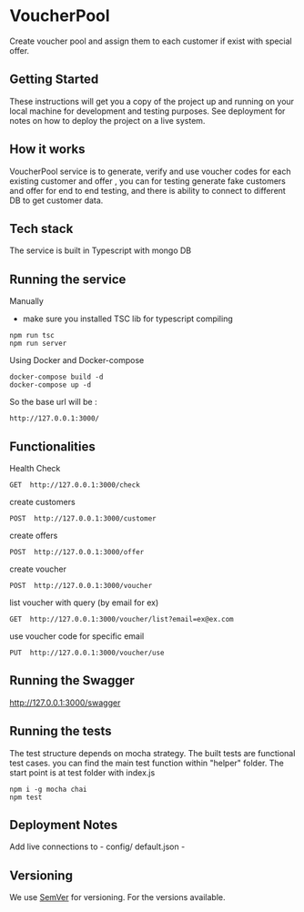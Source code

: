 # VoucherPool

Create voucher pool and assign them to each customer if exist with special offer.
## Getting Started

These instructions will get you a copy of the project up and running on your local machine for development and testing purposes. See deployment for notes on how to deploy the project on a live system.


## How it works

VoucherPool service is to generate, verify and use  voucher codes for each existing customer and offer , you can for testing generate fake customers and offer for end to end testing, and there is ability to connect to different DB to get customer data. 

## Tech stack

The service is built in Typescript with mongo DB


## Running the service

Manually 
- make sure you installed TSC lib for typescript compiling 
```
npm run tsc 
npm run server 
```
Using Docker and Docker-compose

```
docker-compose build -d 
docker-compose up -d 
```

So the base url will be :
```
http://127.0.0.1:3000/
```


## Functionalities 

Health Check 
```
GET  http://127.0.0.1:3000/check
```

create customers
```
POST  http://127.0.0.1:3000/customer
```

create offers
```
POST  http://127.0.0.1:3000/offer
```

create voucher 
```
POST  http://127.0.0.1:3000/voucher
```

list voucher with query (by email for ex)
```
GET  http://127.0.0.1:3000/voucher/list?email=ex@ex.com
```

use voucher code for specific email 
```
PUT  http://127.0.0.1:3000/voucher/use
```

## Running the Swagger 
http://127.0.0.1:3000/swagger



## Running the tests

The test structure depends on mocha strategy. The built tests are functional test cases. you can find the main test function within "helper" folder. 
The start point is at test folder with index.js 

```
npm i -g mocha chai
npm test
```


## Deployment Notes

Add live connections to - config/ default.json -


## Versioning

We use [SemVer](http://semver.org/) for versioning. For the versions available.

